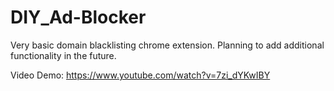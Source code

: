 # DIY_Ad-Blocker


Very basic domain blacklisting chrome extension. Planning to add additional functionality in the future.

Video Demo: 
https://www.youtube.com/watch?v=7zi_dYKwIBY
